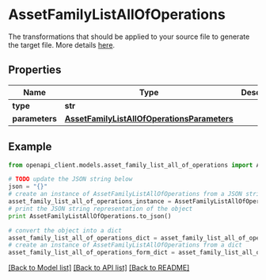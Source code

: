 # AssetFamilyListAllOfOperations

The transformations that should be applied to your source file to generate the target file. More details <a href='/concepts/asset-manager.html#transformation-operations'>here</a>.

## Properties
Name | Type | Description | Notes
------------ | ------------- | ------------- | -------------
**type** | **str** |  | [optional] 
**parameters** | [**AssetFamilyListAllOfOperationsParameters**](AssetFamilyListAllOfOperationsParameters.md) |  | [optional] 

## Example

```python
from openapi_client.models.asset_family_list_all_of_operations import AssetFamilyListAllOfOperations

# TODO update the JSON string below
json = "{}"
# create an instance of AssetFamilyListAllOfOperations from a JSON string
asset_family_list_all_of_operations_instance = AssetFamilyListAllOfOperations.from_json(json)
# print the JSON string representation of the object
print AssetFamilyListAllOfOperations.to_json()

# convert the object into a dict
asset_family_list_all_of_operations_dict = asset_family_list_all_of_operations_instance.to_dict()
# create an instance of AssetFamilyListAllOfOperations from a dict
asset_family_list_all_of_operations_form_dict = asset_family_list_all_of_operations.from_dict(asset_family_list_all_of_operations_dict)
```
[[Back to Model list]](../README.md#documentation-for-models) [[Back to API list]](../README.md#documentation-for-api-endpoints) [[Back to README]](../README.md)



